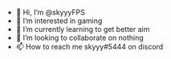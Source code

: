 - 👋 Hi, I’m @skyyyFPS
- 👀 I’m interested in gaming
- 🌱 I’m currently learning to get better aim
- 💞️ I’m looking to collaborate on nothing
- 📫 How to reach me skyyy#5444 on discord 

<!---
skyyyFPS/skyyyFPS is a ✨ special ✨ repository because its `README.md` (this file) appears on your GitHub profile.
You can click the Preview link to take a look at your changes.
--->
